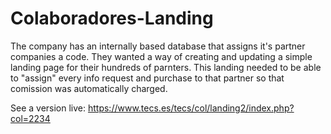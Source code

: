 # Colaboradores-Landing
The company has an internally based database that assigns it's partner companies a code. They wanted a way of creating and updating a simple landing page for their hundreds of parnters. This landing needed to be able to "assign" every info request and purchase to that partner so that comission was automatically charged. 

See a version live: https://www.tecs.es/tecs/col/landing2/index.php?col=2234 
